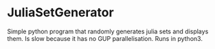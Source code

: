 # JuliaSetGenerator
Simple python program that randomly generates julia sets and displays them. Is slow because it has no GUP parallelisation. Runs in python3.
